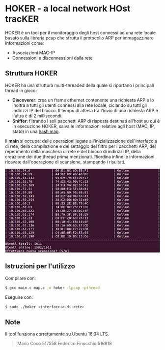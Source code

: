 # HOKER - a local network HOst tracKER

HOKER è un tool per il monitoraggio degli host connessi ad una rete locale basato sulla libreria pcap che sfrutta il protocollo ARP per immagazzinare informazioni come:

- Associazioni MAC-IP
- Connessioni e disconnessioni dalla rete

## Struttura HOKER

HOKER ha una struttura multi-threaded della quale si riportano i principali thread in gioco:

  - **Discoverer**: crea un frame ethernet contenente una richiesta ARP e lo inoltra a tutti gli utenti connessi alla rete locale, ciclando su tutti gli indirizzi IP del blocco. Il tempo di attesa tra l'invio di una richiesta ARP e l'altra è di 2 millisecondi.
  - **Sniffer**: filtrando i soli pacchetti ARP di risposta destinati all'host su cui è in esecuzione HOKER, salva le informazioni relative agli host (MAC, IP, stato) in una [hash map](https://github.com/rxi/map).

Il **main** si occupa: delle operazioni legate all'inizializzazione dell'interfaccia di rete, della compilazione e del settaggio del filtro per i pacchetti ARP, del reperimento della maschera di rete e del blocco di indirizzi IP, della creazione dei due thread prima menzionati. Riordina infine le informazioni ricavate dall'operazione di scansione, stampando i risultati.

![Immagine prova](./Demo.png)

## Istruzioni per l'utilizzo
Compilare con:
```sh
$ gcc main.c map.c -o hoker -lpcap -pthread
```
Eseguire con:
```sh
$ sudo ./hoker <interfaccia-di-rete>
```

## Note
Il tool funziona correttamente su Ubuntu 16.04 LTS.
>Mario Coco 517558
>Federico Finocchio 516818
